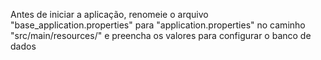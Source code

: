 Antes de iniciar a aplicação, renomeie o arquivo "base_application.properties" para "application.properties" no caminho "src/main/resources/" e preencha os valores para configurar o banco de dados